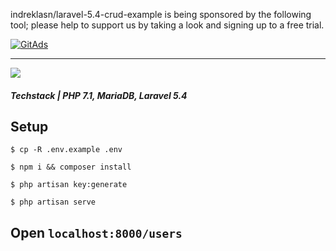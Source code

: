 indreklasn/laravel-5.4-crud-example is being sponsored by the following tool; please help to support us by taking a look and signing up to a free trial.

<a href="https://tracking.gitads.io/?repo=indreklasn+laravel-5.4-crud-example">
<img src="https://images.gitads.io/indreklasn+laravel-5.4-crud-example" alt="GitAds"/> </a>

__________

![](http://i.imgur.com/TqyuaaR.gif?raw=true)

##### Techstack | PHP 7.1, MariaDB, Laravel 5.4

## Setup 

```
$ cp -R .env.example .env

$ npm i && composer install

$ php artisan key:generate

$ php artisan serve

```

## Open `localhost:8000/users`
